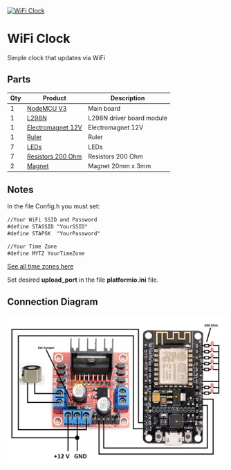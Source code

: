 [![WiFi Clock](http://img.youtube.com/vi/7PD3VRXfQwY/0.jpg)](http://www.youtube.com/watch?v=7PD3VRXfQwY "WiFi Clock")

# WiFi Clock
Simple clock that updates via WiFi

## Parts
| Qty | Product                                                                                                                                                                                                                                                                                                                                                                                                                                                                                                                                                                                | Description               |
|-----|----------------------------------------------------------------------------------------------------------------------------------------------------------------------------------------------------------------------------------------------------------------------------------------------------------------------------------------------------------------------------------------------------------------------------------------------------------------------------------------------------------------------------------------------------------------------------------------|---------------------------|
| 1   | [NodeMCU V3](https://www.aliexpress.us/item/3256804779991845.html?spm=a2g0o.productlist.main.3.6e5brnqlrnqleO&algo_pvid=b0f9d125-4cce-40fa-8514-527170428ee6&aem_p4p_detail=202301261223563746798722575250028718823&algo_exp_id=b0f9d125-4cce-40fa-8514-527170428ee6-1&pdp_ext_f=%7B%22sku_id%22%3A%2212000031182808085%22%7D&pdp_npi=2%40dis%21USD%212.2%212.09%21%21%21%21%21%402145288516747646363254748d0761%2112000031182808085%21sea&curPageLogUid=XRvdpqbiUtEJ&ad_pvid=202301261223563746798722575250028718823_2&ad_pvid=202301261223563746798722575250028718823_2)             | Main board                |
| 1   | [L298N](https://www.aliexpress.us/item/3256804825415910.html?spm=a2g0o.productlist.main.3.7681OsakOsakdC&algo_pvid=9ae4de79-73d8-4f2e-a40c-760ba9710ef8&aem_p4p_detail=202301261230132247250888060360028002644&algo_exp_id=9ae4de79-73d8-4f2e-a40c-760ba9710ef8-1&pdp_ext_f=%7B%22sku_id%22%3A%2212000031338971914%22%7D&pdp_npi=2%40dis%21USD%211.59%211.59%21%21%21%21%21%402100bbf516747650134057318d06fd%2112000031338971914%21sea&curPageLogUid=ejaBBACv1OaR&ad_pvid=202301261230132247250888060360028002644_2&ad_pvid=202301261230132247250888060360028002644_2)                 | L298N driver board module |
| 1   | [Electromagnet 12V](https://www.aliexpress.us/item/2251832127640460.html?spm=a2g0o.productlist.main.37.368aMlJxMlJxH5&algo_pvid=b7623773-26ba-4298-8898-c895f26b4522&algo_exp_id=b7623773-26ba-4298-8898-c895f26b4522-18&pdp_ext_f=%7B%22sku_id%22%3A%2212000015918718401%22%7D&pdp_npi=2%40dis%21USD%211.7%211.36%21%21%21%21%21%402100b1a616747651881395555d06f8%2112000015918718401%21sea&curPageLogUid=fcBeWcOCkWna)                                                                                                                                                               | Electromagnet 12V         |
| 1   | [Ruler](https://www.aliexpress.us/item/3256802623573226.html?spm=a2g0o.productlist.main.1.796cJFO0JFO0lx&algo_pvid=407a828a-df7d-4921-9daa-76dec7d5bce5&aem_p4p_detail=20230126123443349676883300730028862626&algo_exp_id=407a828a-df7d-4921-9daa-76dec7d5bce5-0&pdp_ext_f=%7B%22sku_id%22%3A%2212000030802946792%22%7D&pdp_npi=2%40dis%21USD%214.77%213.48%21%21%21%21%21%402145274c16747652837541409d06ca%2112000030802946792%21sea&curPageLogUid=KPPuRvuILVzc&ad_pvid=20230126123443349676883300730028862626_1&ad_pvid=20230126123443349676883300730028862626_1)                    | Ruler                     |
| 7   | [LEDs](https://www.aliexpress.us/item/3256804184188988.html?spm=a2g0o.productlist.main.21.6f91ZGXqZGXqUn&algo_pvid=f6663761-d0a2-4d7f-b6b3-e627136032a1&aem_p4p_detail=202301261236094597125657810700027955903&algo_exp_id=f6663761-d0a2-4d7f-b6b3-e627136032a1-10&pdp_ext_f=%7B%22sku_id%22%3A%2212000028939119100%22%7D&pdp_npi=2%40dis%21USD%211.75%211.66%21%21%21%21%21%402100bb6416747653696528115d073e%2112000028939119100%21sea&curPageLogUid=qJE75ogEp0Fn&ad_pvid=202301261236094597125657810700027955903_11&ad_pvid=202301261236094597125657810700027955903_11)              | LEDs                      |
| 7   | [Resistors 200 Ohm](https://www.aliexpress.us/item/3256802835223851.html?spm=a2g0o.productlist.main.23.3ce6uEqFuEqFNb&algo_pvid=7a724b68-9337-45f3-9c83-9813b4d41c29&aem_p4p_detail=202301261238523563916723801980028775663&algo_exp_id=7a724b68-9337-45f3-9c83-9813b4d41c29-11&pdp_ext_f=%7B%22sku_id%22%3A%2212000023276985642%22%7D&pdp_npi=2%40dis%21USD%218.86%214.43%21%21%21%21%21%402145280e16747655324424658d0708%2112000023276985642%21sea&curPageLogUid=t9CbGpR7yVmX&ad_pvid=202301261238523563916723801980028775663_12&ad_pvid=202301261238523563916723801980028775663_12) | Resistors 200 Ohm         |
| 2   | [Magnet](https://www.aliexpress.us/item/3256804710180362.html?spm=a2g0o.productlist.main.13.253dx2uLx2uL65&algo_pvid=6a21cb7c-5178-40d8-880e-91a5dbe4a98b&aem_p4p_detail=202301261250042644825492757300028922645&algo_exp_id=6a21cb7c-5178-40d8-880e-91a5dbe4a98b-6&pdp_ext_f=%7B%22sku_id%22%3A%2212000030933122057%22%7D&pdp_npi=2%40dis%21USD%215.11%214.34%21%21%21%21%21%402100b84516747662043786631d0753%2112000030933122057%21sea&curPageLogUid=hEjFt3fcC6gt&ad_pvid=202301261250042644825492757300028922645_7&ad_pvid=202301261250042644825492757300028922645_7)           | Magnet 20mm x 3mm         |

## Notes
In the file Config.h you must set:
```
//Your WiFi SSID and Password
#define STASSID "YourSSID"
#define STAPSK  "YourPassword"
```
```
//Your Time Zone
#define MYTZ YourTimeZone
```
[See all time zones here](https://github.com/esp8266/Arduino/blob/master/cores/esp8266/TZ.h)

Set desired **upload_port** in the file **platformio.ini** file.

## Connection Diagram
![Connection Diagram](Images/Connection%20Diagram.png)
